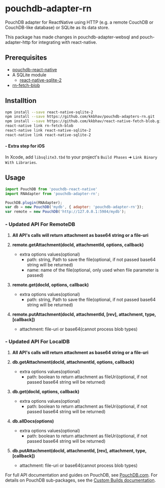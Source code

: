 pouchdb-adapter-rn
======

PouchDB adapter for ReactNative using HTTP (e.g. a remote CouchDB or CouchDB-like database) or SQLite as its data store.

This package has made changes in pouchdb-adapter-websql and pouch-adapter-http for integrating with react-native.

## Prerequisites

- [pouchdb-react-native](https://github.com/stockulus/pouchdb-react-native)
- A SQLite module
  - [react-native-sqlite-2](https://github.com/noradaiko/react-native-sqlite-2)
- [rn-fetch-blob](https://github.com/kkbhav/react-native-fetch-blob/tree/work)

## Installtion
```bash
npm install --save react-native-sqlite-2
npm install --save https://github.com/kkbhav/pouchdb-adapters-rn.git
npm install --save https://github.com/kkbhav/react-native-fetch-blob.git
react-native link rn-fetch-blob
react-native link react-native-sqlite-2
react-native link react-native-sqlite-2
```
#### - Extra step for iOS

In Xcode, add `libsqlite3.tbd` to your project's `Build Phases` ➜ `Link Binary With Libraries`.

## Usage

```js
import PouchDB from 'pouchdb-react-native'
import RNAdapter from 'pouchdb-adapter-rn';

PouchDB.plugin(RNAdapter);
var db = new PouchDB('mydb', { adapter: 'pouchdb-adapter-rn'});
var remote = new PouchDB('http://127.0.0.1:5984/mydb');
```

### - Updated API For RemoteDB

1. **All API's calls will return attachment as base64 string or a file-uri**

2. **remote.getAttachment(docId, attachmentId, options, callback)**
    - extra options values(optional)
        - path: string, Path to save the file(optional, if not passed base64 string will be returned)
        - name: name of the file(optional, only used when file parameter is passed)

3. **remote.get(docId, options, callback)**
    - extra options values(optional)
        - path: string, Path to save the file(optional, if not passed base64 string will be returned)

4. **remote.putAttachment(docId, attachmentId, [rev], attachment, type, [callback])**
    - attachment: file-uri or base64(cannot process blob types)

### - Updated API For LocalDB

1. **All API's calls will return attachment as base64 string or a file-uri**

2. **db.getAttachment(docId, attachmentId, options, callback)**
    - extra options values(optional)
        - path: boolean to return attachment as fileUri(optional, if not passed base64 string will be returned)

3. **db.get(docId, options, callback)**
    - extra options values(optional)
        - path: boolean to return attachment as fileUri(optional, if not passed base64 string will be returned)

4. **db.allDocs(options)**
    - extra options values(optional)
        - path: boolean to return attachment as fileUri(optional, if not passed base64 string will be returned)

5. **db.putAttachment(docId, attachmentId, [rev], attachment, type, [callback])**
    - attachment: file-uri or base64(cannot process blob types)







For full API documentation and guides on PouchDB, see [PouchDB.com](http://pouchdb.com/). For details on PouchDB sub-packages, see the [Custom Builds documentation](http://pouchdb.com/custom.html).

